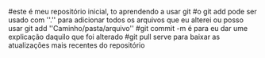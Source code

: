 #este é meu repositório inicial, to aprendendo a usar git
#o git add pode ser usado com ''.'' para adicionar todos os arquivos que eu alterei ou posso usar git add ''Caminho/pasta/arquivo''
#git commit -m é para eu dar ume explicação daquilo que foi alterado
#git pull serve para baixar as atualizações mais recentes do repositório